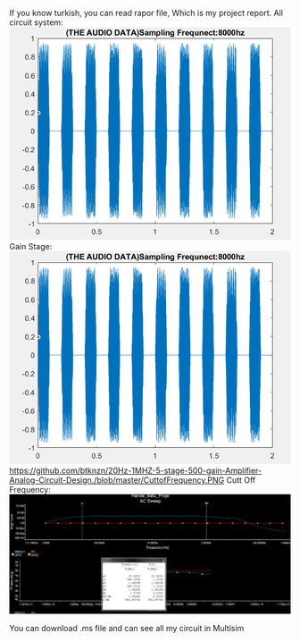If you know turkish, you can read rapor file, Which is my project report.
All circuit system:
![alt text](https://github.com/btknzn/DTMF---Decoder/blob/master/2.PNG)
Gain Stage:
![alt text](https://github.com/btknzn/DTMF---Decoder/blob/master/2.PNG)
https://github.com/btknzn/20Hz-1MHZ-5-stage-500-gain-Amplifier-Analog-Circuit-Design./blob/master/CuttofFrequency.PNG
Cutt Off Frequency:
![alt text](https://github.com/btknzn/20Hz-1MHZ-5-stage-500-gain-Amplifier-Analog-Circuit-Design./blob/master/CuttofFrequency.PNG)

You can download .ms file and can see all my circuit in Multisim
